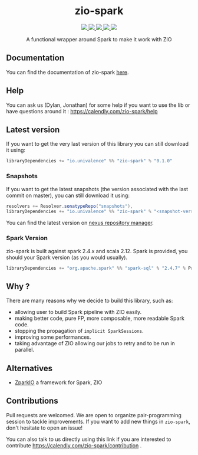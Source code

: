 <h1 align="center">zio-spark</h1>

<p align="center">
  <a href="https://img.shields.io/badge/Project%20Stage-Development-yellowgreen.svg">
    <img src="https://img.shields.io/badge/Project%20Stage-Development-yellowgreen.svg" />
  </a>
  <a href="https://github.com/univalence/zio-spark/actions">
    <img src="https://github.com/univalence/zio-spark/actions/workflows/ci.yml/badge.svg" />
  </a>
  <a href="https://codecov.io/gh/univalence/zio-spark">
    <img src="https://codecov.io/gh/univalence/zio-spark/branch/master/graph/badge.svg" />
  </a>
  <a href="https://scala-steward.org">
    <img src="https://img.shields.io/badge/Scala_Steward-helping-blue.svg?style=flat&logo=data:image/png;base64,iVBORw0KGgoAAAANSUhEUgAAAA4AAAAQCAMAAAARSr4IAAAAVFBMVEUAAACHjojlOy5NWlrKzcYRKjGFjIbp293YycuLa3pYY2LSqql4f3pCUFTgSjNodYRmcXUsPD/NTTbjRS+2jomhgnzNc223cGvZS0HaSD0XLjbaSjElhIr+AAAAAXRSTlMAQObYZgAAAHlJREFUCNdNyosOwyAIhWHAQS1Vt7a77/3fcxxdmv0xwmckutAR1nkm4ggbyEcg/wWmlGLDAA3oL50xi6fk5ffZ3E2E3QfZDCcCN2YtbEWZt+Drc6u6rlqv7Uk0LdKqqr5rk2UCRXOk0vmQKGfc94nOJyQjouF9H/wCc9gECEYfONoAAAAASUVORK5CYII=" />
  </a>
  <a href="https://index.scala-lang.org/univalence/zio-spark/zio-spark">
    <img src="https://index.scala-lang.org/univalence/zio-spark/zio-spark/latest-by-scala-version.svg?platform=jvm" />
  </a>
</p>

<p align="center">
   A functional wrapper around Spark to make it work with ZIO
</p>

## Documentation

You can find the documentation of zio-spark [here](https://univalence.github.io/zio-spark/).

## Help

You can ask us (Dylan, Jonathan) for some help if you want to use the lib or have questions around it : https://calendly.com/zio-spark/help

## Latest version

If you want to get the very last version of this library you can still download it using:

```scala
libraryDependencies += "io.univalence" %% "zio-spark" % "0.1.0"
```

### Snapshots

If you want to get the latest snapshots (the version associated with the last commit on master), you can still download
it using:

```scala
resolvers += Resolver.sonatypeRepo("snapshots"),
libraryDependencies += "io.univalence" %% "zio-spark" % "<snapshot-version>"
```

You can find the latest version on 
[nexus repository manager](https://oss.sonatype.org/#nexus-search;gav~io.univalence~zio-spark_2.13~~~~kw,versionexpand).

### Spark Version

zio-spark is built against spark 2.4.x and scala 2.12. Spark is provided, you should your Spark version (as you would
usually).

```scala
libraryDependencies += "org.apache.spark" %% "spark-sql" % "2.4.7" % Provided
```

## Why ?

There are many reasons why we decide to build this library, such as:
* allowing user to build Spark pipeline with ZIO easily.
* making better code, pure FP, more composable, more readable Spark code.
* stopping the propagation of ```implicit SparkSessions```.
* improving some performances.
* taking advantage of ZIO allowing our jobs to retry and to be run in parallel.

## Alternatives

- [ZparkIO](https://github.com/leobenkel/ZparkIO) a framework for Spark, ZIO

## Contributions

Pull requests are welcomed. We are open to organize pair-programming session to tackle improvements. If you want to add
new things in `zio-spark`, don't hesitate to open an issue!

You can also talk to us directly using this link if you are interested to contribute https://calendly.com/zio-spark/contribution .
